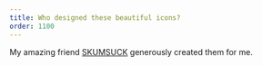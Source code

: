```yaml
---
title: Who designed these beautiful icons?
order: 1100
---
```


My amazing friend <a href="https://scumsuck.com">SKUMSUCK</a>
generously created them for me.
